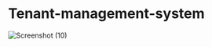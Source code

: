 # Tenant-management-system
![Screenshot (10)](https://github.com/sarb00/Tenant-management-system/assets/156324059/58ab0e04-50e0-4da9-a808-12643b93a820)
